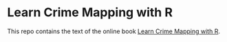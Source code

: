 # Learn Crime Mapping with R

This repo contains the text of the online book [Learn Crime Mapping with R](http://books.lesscrime.info/learncrimemapping/).

